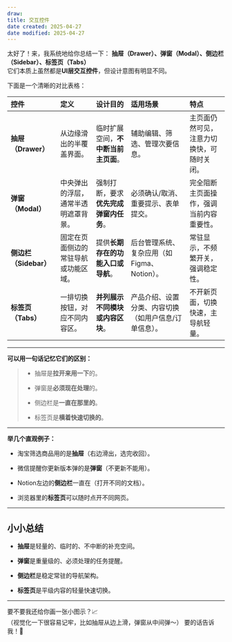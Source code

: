 ```yaml
---
draw:
title: 交互控件
date created: 2025-04-27
date modified: 2025-04-27
---
```


太好了！来，我系统地给你总结一下：
**抽屉（Drawer）、弹窗（Modal）、侧边栏（Sidebar）、标签页（Tabs）**  
它们本质上虽然都是**UI层交互控件**，但设计意图有明显不同。

下面是一个清晰的对比表格：

|控件|定义|设计目的|适用场景|特点|
|:--|:--|:--|:--|:--|
|**抽屉（Drawer）**|从边缘滑出的半覆盖界面。|临时扩展空间，**不中断当前主页面**。|辅助编辑、筛选、管理次要信息。|主页面仍然可见，注意力切换快，可随时关闭。|
|**弹窗（Modal）**|中央弹出的浮层，通常半透明遮罩背景。|强制打断，要求**优先完成弹窗内任务**。|必须确认/取消、重要提示、表单提交。|完全阻断主页面操作，强调当前内容重要性。|
|**侧边栏（Sidebar）**|固定在页面侧边的常驻导航或功能区域。|提供**长期存在的功能入口或导航**。|后台管理系统、复杂应用（如Figma、Notion）。|常驻显示，不频繁开关，强调稳定性。|
|**标签页（Tabs）**|一排切换按钮，对应不同内容区。|**并列展示不同模块或内容区块**。|产品介绍、设置分类、内容切换（如用户信息/订单信息）。|不开新页面，切换快速，主导航轻量。|

---

**可以用一句话记忆它们的区别：**

> - 抽屉是**拉开来用一下**的。
>
> - 弹窗是**必须现在处理**的。
>
> - 侧边栏是**一直在那里的**。
>
> - 标签页是**横着快速切换的**。
>

---

**举几个直观例子：**

- 淘宝筛选商品用的是**抽屉**（右边滑出，选完收回）。
    
- 微信提醒你更新版本弹的是**弹窗**（不更新不能用）。
    
- Notion左边的**侧边栏**一直在（打开不同的文档）。
    
- 浏览器里的**标签页**可以随时点开不同网页。
    

---

## 小小总结

- **抽屉**是轻量的、临时的、不中断的补充空间。
    
- **弹窗**是重量级的、必须处理的任务提醒。
    
- **侧边栏**是稳定常驻的导航架构。
    
- **标签页**是平级内容的轻量快速切换。
    

---

要不要我还给你画一张小图示？📈  
（视觉化一下很容易记牢，比如抽屉从边上滑，弹窗从中间弹～）
要的话告诉我！🎨
